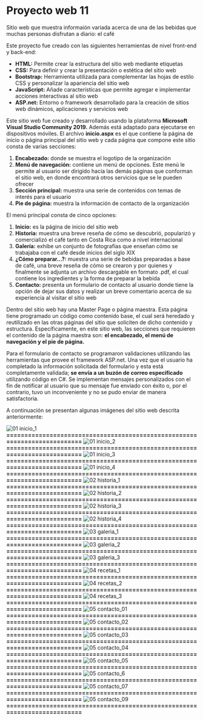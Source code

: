 # Proyecto web 11

Sitio web que muestra informaión variada acerca de una de las bebidas que muchas personas disfrutan a diario: el café

Este proyecto fue creado con las siguientes herramientas de nivel front-end y back-end:

- **HTML:** 	Permite crear la estructura del sitio web mediante etiquetas
- **CSS:** 	Para definir y crear la presentación o estética del sitio web
- **Bootstrap:**	Herramienta utilizada para complementar las hojas de estilo CSS y personalizar la apariencia del sitio web
- **JavaScript:** 	Añade características que permite agregar e implementar acciones interactivas al sitio web
- **ASP.net:**	Entorno o framework desarrollado para la creación de sitios web dinámicos, aplicaciones y servicios web

Este sitio web fue creado y desarrollado usando la plataforma **Microsoft Visual Studio Community 2019.** Además está adaptado para ejecutarse en dispositivos móviles. El archivo **inicio.aspx** es el que contiene la página de inicio o página principal del sitio web y cada página que compone este sitio consta de varias secciones:

1. **Encabezado:** donde se muestra el logotipo de la organización
1. **Menú de navegación:** contiene un menú de opciones. Este menú le permite al usuario ser dirigido hacia las demás páginas que conforman el sitio web, en donde encontrará otros servicios que se le pueden ofrecer
1. **Sección principal:** muestra una serie de contenidos con temas de interés para el usuario
1. **Pie de página:** muestra la información de contacto de la organización

El menú principal consta de cinco opciones:

1.	**Inicio:** es la página de inicio del sitio web
2.	**Historia:** muestra una breve reseña de cómo se descubrió, popularizó y comercializó el café tanto en Costa Rica como a nivel internacional
3.	**Galería:** exhibe un conjunto de fotografías que enseñan cómo se trabajaba con el café desde inicios del siglo XIX
4.	**¿Cómo preparar…?:** muestra una serie de bebidas preparadas a base de café, una breve reseña de cómo se crearon y por quienes y finalmente se adjunta un archivo descargable en formato .pdf, el cual contiene los ingredientes y la forma de preparar la bebida
5.	**Contacto:** presenta un formulario de contacto al usuario donde tiene la opción de dejar sus datos y realizar un breve comentario acerca de su experiencia al visitar el sitio web

Dentro del sitio web hay una Master Page o página maestra. Esta página tiene programado un código como contenido base, el cual será heredado y reutilizado en las otras páginas del sitio que soliciten de dicho contenido y estructura. Específicamente, en este sitio web, las secciones que requieren el contenido de la página maestra son: **el encabezado, el menú de navegación y el pie de página.**

Para el formulario de contacto se programaron validaciones utilizando las herramientas que provee el framework ASP.net. Una vez que el usuario ha completado la información solicitada del formulario y esta está completamente validada; **se envía a un buzón de correo especificado** utilizando código en C#. Se implementan mensajes personalizados con el fin de notificar al usuario que su mensaje fue enviado con éxito o, por el contrario, tuvo un inconveniente y no se pudo enviar de manera satisfactoria.

A continuación se presentan algunas imágenes del sitio web descrita anteriormente:

![01  inicio_1](https://github.com/misproyectosweb/proyecto-web-11/assets/98922137/9384341c-ed18-4a1c-b9aa-aea27a4a62d8)
**==========================================================================**
![01  inicio_2](https://github.com/misproyectosweb/proyecto-web-11/assets/98922137/8feb9521-b52e-472e-8e0d-e40c31ce322e)
**==========================================================================**
![01  inicio_3](https://github.com/misproyectosweb/proyecto-web-11/assets/98922137/fef95bcc-ee60-4000-aa23-74bd1dea59cf)
**==========================================================================**
![01  inicio_4](https://github.com/misproyectosweb/proyecto-web-11/assets/98922137/9f1d1cd6-a636-43a4-9b89-befff785db13)
**==========================================================================**
![02  historia_1](https://github.com/misproyectosweb/proyecto-web-11/assets/98922137/7a8f74bb-8893-41d9-b273-58cb0ee63882)
**==========================================================================**
![02  historia_2](https://github.com/misproyectosweb/proyecto-web-11/assets/98922137/a0ade3cf-dafe-4aa3-a9fe-e95997f95aca)
**==========================================================================**
![02  historia_3](https://github.com/misproyectosweb/proyecto-web-11/assets/98922137/136fa3ef-3d1a-48a0-96a6-8112724bbf9b)
**==========================================================================**
![02  historia_4](https://github.com/misproyectosweb/proyecto-web-11/assets/98922137/97a97362-af16-4b74-98b0-31252bb26ede)
**==========================================================================**
![03  galeria_1](https://github.com/misproyectosweb/proyecto-web-11/assets/98922137/7efab0dc-8705-49f7-b80a-83b1bfaf5622)
**==========================================================================**
![03  galeria_2](https://github.com/misproyectosweb/proyecto-web-11/assets/98922137/8e7f637e-5c79-4529-8477-46ce664b7353)
**==========================================================================**
![03  galeria_3](https://github.com/misproyectosweb/proyecto-web-11/assets/98922137/345fd238-7f3e-4ed6-bb7b-8dec687518c4)
**==========================================================================**
![04  recetas_1](https://github.com/misproyectosweb/proyecto-web-11/assets/98922137/6c8a9be0-d4c0-45f4-8a2b-d4e44a6153c5)
**==========================================================================**
![04  recetas_2](https://github.com/misproyectosweb/proyecto-web-11/assets/98922137/f60dfbd0-1345-4fec-bf14-fd67eb775790)
**==========================================================================**
![04  recetas_3](https://github.com/misproyectosweb/proyecto-web-11/assets/98922137/8eeac728-3ef7-4ff5-a980-91fe72c4a0b2)
**==========================================================================**
![05  contacto_01](https://github.com/misproyectosweb/proyecto-web-11/assets/98922137/2aeba8e2-7d72-4508-9a28-b86c5fca6360)
**==========================================================================**
![05  contacto_02](https://github.com/misproyectosweb/proyecto-web-11/assets/98922137/1327072f-7547-4e02-ac13-c3c863dfbe34)
**==========================================================================**
![05  contacto_03](https://github.com/misproyectosweb/proyecto-web-11/assets/98922137/4bd7962a-42fd-4971-baeb-282ac8ec0ce1)
**==========================================================================**
![05  contacto_04](https://github.com/misproyectosweb/proyecto-web-11/assets/98922137/06dac247-1deb-4987-9930-0654a62cda5c)
**==========================================================================**
![05  contacto_05](https://github.com/misproyectosweb/proyecto-web-11/assets/98922137/26990b3e-7351-44e5-b6ef-2ac0be20c163)
**==========================================================================**
![05  contacto_6](https://github.com/misproyectosweb/proyecto-web-11/assets/98922137/18fe9cca-6c83-4158-ab80-09cdfa83df30)
**==========================================================================**
![05  contacto_07](https://github.com/misproyectosweb/proyecto-web-11/assets/98922137/c4ac0b01-32cd-42dd-86d5-ce04f3542c75)
**==========================================================================**
![05  contacto_09](https://github.com/misproyectosweb/proyecto-web-11/assets/98922137/aaa06101-e0de-457f-ba6e-c3e4c011b48f)
**==========================================================================**
